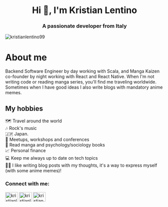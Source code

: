 <h1 align="center">Hi 👋, I'm Kristian Lentino</h1>
<h3 align="center">A passionate developer from Italy</h3>

<p align="left"> <img src="https://komarev.com/ghpvc/?username=kristianlentino99&label=Profile%20views&color=0e75b6&style=flat" alt="kristianlentino99" /> </p>

<h1>About me</h1>
Backend Software Engineer by day working with Scala, and Manga Kaizen co-founder by night working with React and React Native.
When I'm not writing code or reading manga series, you'll find me traveling worldwide. 
Sometimes when I have good ideas I also write blogs with mandatory anime memes.

<h2>My hobbies</h2>
 🗺 Travel around the world <br/>
 🎶 Rock's music <br/>
 🇯🇵 Japan. <br/>
 💬 Meetups, workshops and conferences <br/>
 💭 Read manga and psychology/sociology books <br/>
 📈 Personal finance <br/>
 💻 Keep me always up to date on tech topics <br/>
 ✍🏼 I like writing blog posts with my thoughts, it's a way to express myself (with some anime memes)!

<h3 align="left">Connect with me:</h3>
<p align="left">
<a href="https://dev.to/kristianlentino99" target="blank"><img align="center" src="https://raw.githubusercontent.com/rahuldkjain/github-profile-readme-generator/master/src/images/icons/Social/devto.svg" alt="kristianlentino99" height="30" width="40" /></a>
 <a href="https://kristianlentino.hashnode.dev/" target="blank"><img align="center" src="https://raw.githubusercontent.com/rahuldkjain/github-profile-readme-generator/master/src/images/icons/Social/hashnode.svg" alt="kristianlentino99" height="30" width="40" /></a>
<a href="https://linkedin.com/in/kristian-lentino-941694166" target="blank"><img align="center" src="https://raw.githubusercontent.com/rahuldkjain/github-profile-readme-generator/master/src/images/icons/Social/linked-in-alt.svg" alt="kristian-lentino-941694166" height="30" width="40" /></a>
</p>
  

